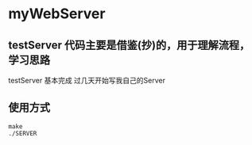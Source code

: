 # myWebServer
## testServer 代码主要是借鉴(抄)的，用于理解流程，学习思路
testServer 基本完成 过几天开始写我自己的Server
## 使用方式
```shell
make
./SERVER
```
